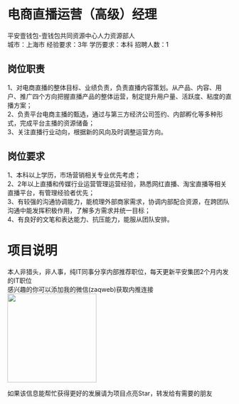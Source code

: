 # 电商直播运营（高级）经理
平安壹钱包-壹钱包共同资源中心人力资源部人  
城市：上海市 经验要求：3年 学历要求：本科  招聘人数：1

## 岗位职责
1、对电商直播的整体目标、业绩负责，负责直播内容策划。从产品、内容、用户、推广四个方向把握直播产品的整体运营，制定提升用户量、活跃度、粘度的直播方案；   
2、负责平台电商主播的甄选，通过与第三方经济公司签约、内部孵化等多种形式，完成平台主播的资源储备；   
3、关注直播行业动向，根据新的风向及时调整运营方向。

## 岗位要求
1、本科以上学历，市场营销相关专业优先考虑；   
2、2年以上直播和传媒行业运营管理运营经验，熟悉网红直播、淘宝直播等相关直播平台，有管理经验者优先；   
3、有较强的沟通协调能力，能梳理外部商家需求，协调内部配合资源，在跨团队沟通中能发挥积极作用，了解多方需求并统一目标；   
4、有良好的文笔和表达能力、抗压能力，能服从团队安排。

# 项目说明

本人非猎头，非人事，纯IT同事分享内部推荐职位，每天更新平安集团2个月内发的IT职位  
感兴趣的你可以添加我的微信(zaqweb)获取内推连接  
<img src="https://github.com/zaqweb/PA-IT-JOBS/blob/master/WechatICode.jpeg"  height="200" width="200">

如果该信息能帮忙获得更好的发展请为项目点亮Star，转发给有需要的朋友




